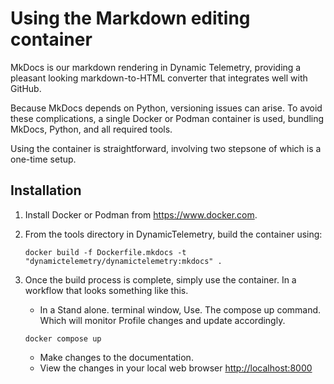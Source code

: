 # Using the Markdown editing container

MkDocs is our markdown rendering in Dynamic Telemetry, providing a pleasant
looking markdown-to-HTML converter that integrates well with GitHub.

Because MkDocs depends on Python, versioning issues can arise. To avoid these
complications, a single Docker or Podman container is used, bundling MkDocs,
Python, and all required tools.

Using the container is straightforward, involving two stepsone of which is a
one-time setup.

## Installation

1. Install Docker or Podman from https://www.docker.com.

1. From the tools directory in DynamicTelemetry, build the container using:

   ```
   docker build -f Dockerfile.mkdocs -t "dynamictelemetry/dynamictelemetry:mkdocs" .
   ```

1. Once the build process is complete, simply use the container. In a workflow
   that looks something like this.

   - In a Stand alone. terminal window, Use. The compose up command. Which will
     monitor Profile changes and update accordingly.

   ```
   docker compose up
   ```

   - Make changes to the documentation.
   - View the changes in your local web browser
     [http://localhost:8000](http://localhost:8000)
